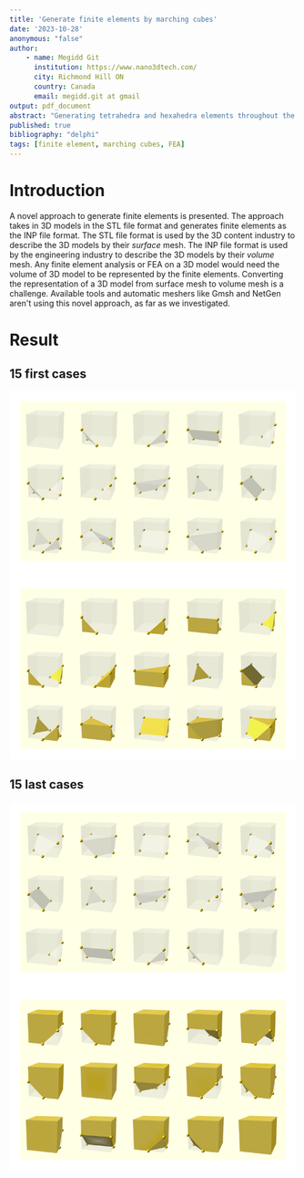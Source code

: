 ```yaml
---
title: 'Generate finite elements by marching cubes'
date: '2023-10-28'
anonymous: "false"
author: 
    - name: Megidd Git
      institution: https://www.nano3dtech.com/
      city: Richmond Hill ON
      country: Canada
      email: megidd.git at gmail
output: pdf_document
abstract: "Generating tetrahedra and hexahedra elements throughout the volume of a 3D model by the marching cubes algorithm"
published: true
bibliography: "delphi"
tags: [finite element, marching cubes, FEA]
---
```


# Introduction

A novel approach to generate finite elements is presented. The approach takes in 3D models in the STL file format and generates finite elements as the INP file format. The STL file format is used by the 3D content industry to describe the 3D models by their *surface* mesh. The INP file format is used by the engineering industry to describe the 3D models by their *volume* mesh. Any finite element analysis or FEA on a 3D model would need the volume of 3D model to be represented by the finite elements. Converting the representation of a 3D model from surface mesh to volume mesh is a challenge. Available tools and automatic meshers like Gmsh and NetGen aren't using this novel approach, as far as we investigated.

# Result

## 15 first cases

![15 first cases](./15firstcases.svg "15 first cases")

## 15 last cases

![15 last cases](15lastcases.svg "15 last cases")
